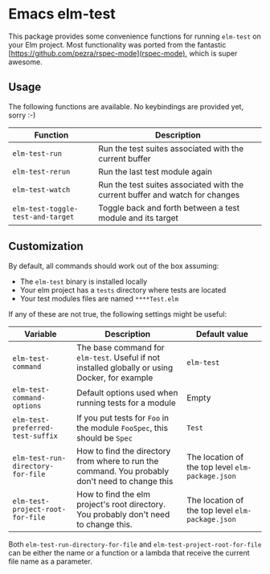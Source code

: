 # Emacs elm-test

This package provides some convenience functions for running `elm-test` on your Elm project.
Most functionality was ported from the fantastic [https://github.com/pezra/rspec-mode](rspec-mode), which is super awesome.


## Usage

The following functions are available. No keybindings are provided yet, sorry :-)

Function                            | Description                                                                   |
------------------------------------|-------------------------------------------------------------------------------|
`elm-test-run`                      | Run the test suites associated with the current buffer                        |
`elm-test-rerun`                    | Run the last test module again                                                |
`elm-test-watch`                    | Run the test suites associated with the current buffer and watch for changes  |
`elm-test-toggle-test-and-target`   | Toggle back and forth between a test module and its target                    |


## Customization

By default, all commands should work out of the box assuming:

* The `elm-test` binary is installed locally
* Your elm project has a `tests` directory where tests are located
* Your test modules files are named `****Test.elm`

If any of these are not true, the following settings might be useful:


Variable                          | Description | Default value |
----------------------------------|-------------|---------------|
`elm-test-command`                | The base command for `elm-test`. Useful if not installed globally or using Docker, for example | `elm-test` |
`elm-test-command-options`        | Default options used when running tests for a module | Empty |
`elm-test-preferred-test-suffix`  | If you put tests for `Foo` in the module `FooSpec`, this should be `Spec` | `Test` |
`elm-test-run-directory-for-file` | How to find the directory from where to run the command. You probably don't need to change this | The location of the top level `elm-package.json` |
`elm-test-project-root-for-file`  | How to find the elm project's root directory. You probably don't need to change this. | The location of the top level `elm-package.json` |

Both `elm-test-run-directory-for-file` and `elm-test-project-root-for-file` can be either the name or a function or a lambda that receive the current file name as a parameter.
